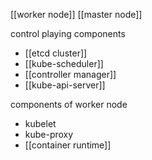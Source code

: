 [[worker node]]
[[master node]]

control playing components
- [[etcd cluster]]
- [[kube-scheduler]]
- [[controller manager]]
- [[kube-api-server]]


components of worker node 
- kubelet
- kube-proxy
- [[container runtime]]
